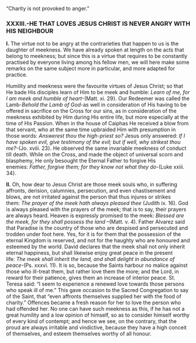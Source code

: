 
“Charity is not provoked to anger.”

### XXXIII.-HE THAT LOVES JESUS CHRIST IS NEVER ANGRY WITH HIS NEIGHBOUR

**I\.** The virtue not to be angry at the contrarieties that happen to us is the daughter of meekness. We have already spoken at length on the acts that belong to meekness; but since this is a virtue that requires to be constantly practised by everyone living among his fellow men, we will here make some remarks on the same subject more in particular, and more adapted for practice.

Humility and meekness were the favourite virtues of Jesus Christ; so that He bade His disciples learn of Him to be meek and humble: _Learn of me, for I am meek and humble of heart_-(Matt. xi. 29}. Our Redeemer was called the Lamb-_Behold the Lamb of God_-as well in consideration of His having to be offered in sacrifice on the Cross for our sins, as in consideration of the meekness exhibited by Him during His entire life, but more especially at the time of His Passion. When in the house of Caiphas He received a blow from that servant, who at the same time upbraided Him with presumption in those words: _Answerest thou the high-priest so?_ Jesus only answered: _If I have spoken evil, give testimony of the evil; but if well, why strikest thou me?_-(Jo. xviii. 23}. He observed the same invariable meekness of conduct till death. While on the Cross, and made the object of universal scorn and blasphemy, He only besought the Eternal Father to forgive His enemies: _Father, forgive them; for they know not what they do-_(Luke xxiii. 34}.

**II\.** Oh, how dear to Jesus Christ are those meek souls who, in suffering affronts, derision, calumnies, persecution, and even chastisement and blows, are not irritated against the person that thus injures or strikes them: _The prayer of the meek hath always pleased thee_ (Judith ix. 16). God is always pleased with the prayers of the meek; that is to say, their prayers are always heard. Heaven is expressly promised to the meek: _Blessed are the meek, for they shall possess the land_ –(Matt. v. 4). Father Alvarez said that Paradise is the country of those who are despised and persecuted and trodden under foot here. Yes, for it is for them that the possession of the eternal Kingdom is reserved, and not for the haughty who are honoured and esteemed by the world. David declares that the meek shall not only inherit eternal happiness, but shall likewise enjoy great peace in the present life: _The meek shall inherit the land, and shall delight in abundance of peace_-(Ps. xxxvi. 11). It is so, because the Saints harbour no malice against those who ill-treat them, but rather love them the more; and the Lord, in reward for their patience, gives them an increase of interior peace. St. Teresa said: “I seem to experience a renewed love towards those persons who speak ill of me.” This gave occasion to the Sacred Congregation to say of the Saint, that “even affronts themselves supplied her with the food of charity.” Offences became a fresh reason for her to love the person who had offended her. No one can have such meekness as this, if he has not a great humility and a low opinion of himself, so as to consider himself worthy of every kind of contempt; and hence we see, on the contrary, that the proud are always irritable and vindictive, because they have a high conceit of themselves, and esteem themselves worthy of all honour.


